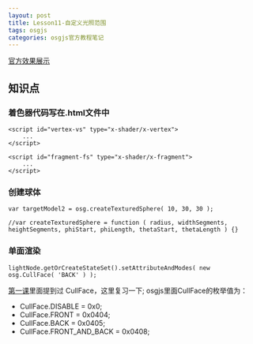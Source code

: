 ```yaml
---
layout: post
title: Lesson11-自定义光照范围
tags: osgjs
categories: osgjs官方教程笔记
---
```

[官方效果展示](http://codepen.io/osgjs/pen/KIlrg)



## 知识点

### 着色器代码写在.html文件中
```
<script id="vertex-vs" type="x-shader/x-vertex">
    ...
</script>

<script id="fragment-fs" type="x-shader/x-fragment">
    ...
</script>
```


### 创建球体

```
var targetModel2 = osg.createTexturedSphere( 10, 30, 30 );

//var createTexturedSphere = function ( radius, widthSegments, heightSegments, phiStart, phiLength, thetaStart, thetaLength ) {}
```

### 单面渲染

```
lightNode.getOrCreateStateSet().setAttributeAndModes( new osg.CullFace( 'BACK' ) );
```
[第一课]()里面提到过 CullFace，这里复习一下;
osgjs里面CullFace的枚举值为：
- CullFace.DISABLE = 0x0;
- CullFace.FRONT = 0x0404;
- CullFace.BACK = 0x0405;
- CullFace.FRONT_AND_BACK = 0x0408;